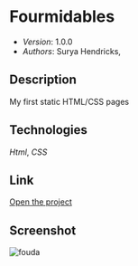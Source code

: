 Fourmidables
=====
* *Version*: 1.0.0
* *Authors*: Surya Hendricks, 

Description
----
My first static HTML/CSS pages  

Technologies
----
*Html*, *CSS*

Link 
----

[Open the project](https://suryahendricks.github.io/Fourmidables/)

Screenshot
----

![fouda](https://user-images.githubusercontent.com/54063721/72417659-9fcffd00-3779-11ea-8789-4e6c74ffaa7f.png)





